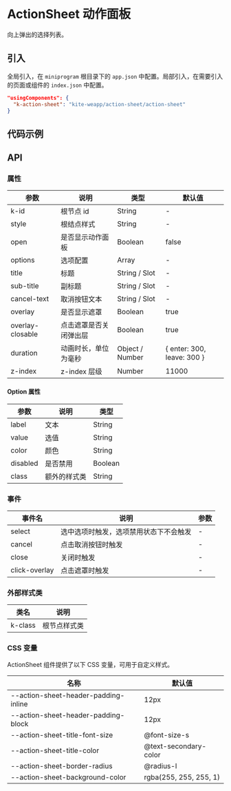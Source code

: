 # ActionSheet 动作面板

向上弹出的选择列表。

## 引入

全局引入，在 `miniprogram` 根目录下的 `app.json` 中配置。局部引入，在需要引入的页面或组件的 `index.json` 中配置。

```json
"usingComponents": {
  "k-action-sheet": "kite-weapp/action-sheet/action-sheet"
}
```

## 代码示例

## API

### 属性

| 参数             | 说明                   | 类型            | 默认值                       |
| ---------------- | ---------------------- | --------------- | ---------------------------- |
| k-id             | 根节点 id              | String          | -                            |
| style            | 根结点样式             | String          | -                            |
| open             | 是否显示动作面板       | Boolean         | false                        |
| options          | 选项配置               | Array           | -                            |
| title            | 标题                   | String / Slot   | -                            |
| sub-title        | 副标题                 | String / Slot   | -                            |
| cancel-text      | 取消按钮文本           | String / Slot   | -                            |
| overlay          | 是否显示遮罩           | Boolean         | true                         |
| overlay-closable | 点击遮罩是否关闭弹出层 | Boolean         | true                         |
| duration         | 动画时长，单位为毫秒   | Object / Number | \{ enter: 300, leave: 300 \} |
| z-index          | z-index 层级           | Number          | 11000                        |

#### Option 属性

| 参数     | 说明         | 类型    |
| -------- | ------------ | ------- |
| label    | 文本         | String  |
| value    | 选值         | String  |
| color    | 颜色         | String  |
| disabled | 是否禁用     | Boolean |
| class    | 额外的样式类 | String  |

### 事件

| 事件名        | 说明                                   | 参数 |
| ------------- | -------------------------------------- | ---- |
| select        | 选中选项时触发，选项禁用状态下不会触发 | -    |
| cancel        | 点击取消按钮时触发                     | -    |
| close         | 关闭时触发                             | -    |
| click-overlay | 点击遮罩时触发                         | -    |

### 外部样式类

| 类名    | 说明         |
| ------- | ------------ |
| k-class | 根节点样式类 |

### CSS 变量

ActionSheet 组件提供了以下 CSS 变量，可用于自定义样式。

| 名称                                 | 默认值                 |
| ------------------------------------ | ---------------------- |
| --action-sheet-header-padding-inline | 12px                   |
| --action-sheet-header-padding-block  | 12px                   |
| --action-sheet-title-font-size       | @font-size-s           |
| --action-sheet-title-color           | @text-secondary-color  |
| --action-sheet-border-radius         | @radius-l              |
| --action-sheet-background-color      | rgba(255, 255, 255, 1) |
